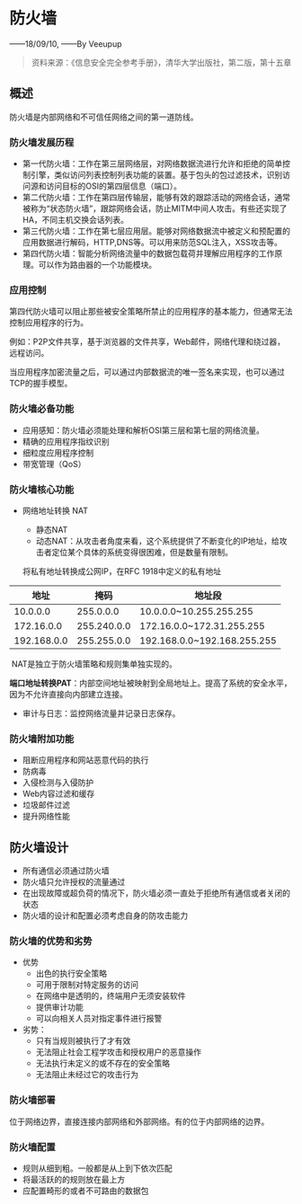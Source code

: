 # 防火墙

——18/09/10, ——By Veeupup

> 资料来源：《信息安全完全参考手册》，清华大学出版社，第二版，第十五章

## 概述

防火墙是内部网络和不可信任网络之间的第一道防线。

### 防火墙发展历程

* 第一代防火墙：工作在第三层网络层，对网络数据流进行允许和拒绝的简单控制引擎，类似访问列表控制列表功能的装置。基于包头的包过滤技术，识别访问源和访问目标的OSI的第四层信息（端口）。
* 第二代防火墙：工作在第四层传输层，能够有效的跟踪活动的网络会话，通常被称为“状态防火墙”，跟踪网络会话，防止MITM中间人攻击。有些还实现了HA，不同主机交换会话列表。
* 第三代防火墙：工作在第七层应用层。能够对网络数据流中被定义和预配置的应用数据进行解码，HTTP,DNS等。可以用来防范SQL注入，XSS攻击等。
* 第四代防火墙：智能分析网络流量中的数据包载荷并理解应用程序的工作原理。可以作为路由器的一个功能模块。

### 应用控制

第四代防火墙可以阻止那些被安全策略所禁止的应用程序的基本能力，但通常无法控制应用程序的行为。

例如：P2P文件共享，基于浏览器的文件共享，Web邮件，网络代理和绕过器，远程访问。

当应用程序加密流量之后，可以通过内部数据流的唯一签名来实现，也可以通过TCP的握手模型。

### 防火墙必备功能

* 应用感知：防火墙必须能处理和解析OSI第三层和第七层的网络流量。
* 精确的应用程序指纹识别
* 细粒度应用程序控制
* 带宽管理（QoS）

### 防火墙核心功能

* 网络地址转换 NAT

  * 静态NAT
  * 动态NAT：从攻击者角度来看，这个系统提供了不断变化的IP地址，给攻击者定位某个具体的系统变得很困难，但是数量有限制。

  将私有地址转换成公网IP，在RFC 1918中定义的私有地址

| 地址        | 掩码        | 地址段                      |
| ----------- | ----------- | --------------------------- |
| 10.0.0.0    | 255.0.0.0   | 10.0.0.0~10.255.255.255     |
| 172.16.0.0  | 255.240.0.0 | 172.16.0.0~172.31.255.255   |
| 192.168.0.0 | 255.255.0.0 | 192.168.0.0~192.168.255.255 |

​	NAT是独立于防火墙策略和规则集单独实现的。

**端口地址转换PAT**：内部空间地址被映射到全局地址上。提高了系统的安全水平，因为不允许直接向内部建立连接。

* 审计与日志：监控网络流量并记录日志保存。

### 防火墙附加功能

* 阻断应用程序和网站恶意代码的执行
* 防病毒
* 入侵检测与入侵防护
* Web内容过滤和缓存
* 垃圾邮件过滤
* 提升网络性能

## 防火墙设计

* 所有通信必须通过防火墙
* 防火墙只允许授权的流量通过
* 在出现故障或超负荷的情况下，防火墙必须一直处于拒绝所有通信或者关闭的状态
* 防火墙的设计和配置必须考虑自身的防攻击能力

### 防火墙的优势和劣势

* 优势
  * 出色的执行安全策略
  * 可用于限制对特定服务的访问
  * 在网络中是透明的，终端用户无须安装软件
  * 提供审计功能
  * 可以向相关人员对指定事件进行报警
* 劣势：
  * 只有当规则被执行了才有效
  * 无法阻止社会工程学攻击和授权用户的恶意操作
  * 无法执行未定义的或不存在的安全策略
  * 无法阻止未经过它的攻击行为

### 防火墙部署

位于网络边界，直接连接内部网络和外部网络。有的位于内部网络的边界。

### 防火墙配置

* 规则从细到粗。一般都是从上到下依次匹配
* 将最活跃的的规则放在最上方
* 应配置畸形的或者不可路由的数据包

